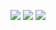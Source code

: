 <img style=center />

<p style=display:center>
<img src="https://img.shields.io/badge/-JavaScript-black?style=flat-square&logo=javascript" />
<img src="https://img.shields.io/badge/-maksKlaus9-purple?style=flat-square&logo=instagram&logoColor=white" href="https://www.instagram.com/maks.klaus9" />
<img src="https://img.shields.io/badge/-C++-00599C?style=flat-square&logo=c" />
</p>
